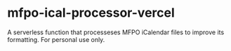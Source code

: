 # mfpo-ical-processor-vercel

A serverless function that processeses MFPO iCalendar files to improve its formatting. For personal use only.
